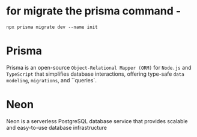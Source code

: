# for migrate the prisma command -
```
npx prisma migrate dev --name init
```


# Prisma 
Prisma is an open-source `Object-Relational Mapper (ORM)` for `Node.js` and `TypeScript` that simplifies database interactions, offering type-safe `data modeling`, `migrations`, and ``queries`.

# Neon 
Neon is a serverless PostgreSQL database service that provides scalable and easy-to-use database infrastructure